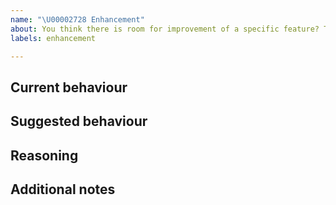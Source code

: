 ```yaml
---
name: "\U00002728 Enhancement"
about: You think there is room for improvement of a specific feature? Then this template is for you!
labels: enhancement

---
```


## Current behaviour
<!-- Describe the current behaviour of the feature. Maybe point out issues of the current behaviour. -->

## Suggested behaviour
<!-- Describe the suggested behaviour of the feature and outline the benefits and tradeoffs of the new enhancement -->

## Reasoning
<!-- Whats your reasoning behind the proposed enhancement. Describe it shortly. -->

## Additional notes
<!-- Any other notes which are inappropriate in the other categories. -->
